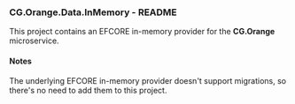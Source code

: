 
### CG.Orange.Data.InMemory - README

This project contains an EFCORE in-memory provider for the **CG.Orange** microservice.

#### Notes

The underlying EFCORE in-memory provider doesn't support migrations, so there's no need to add them to this project.
